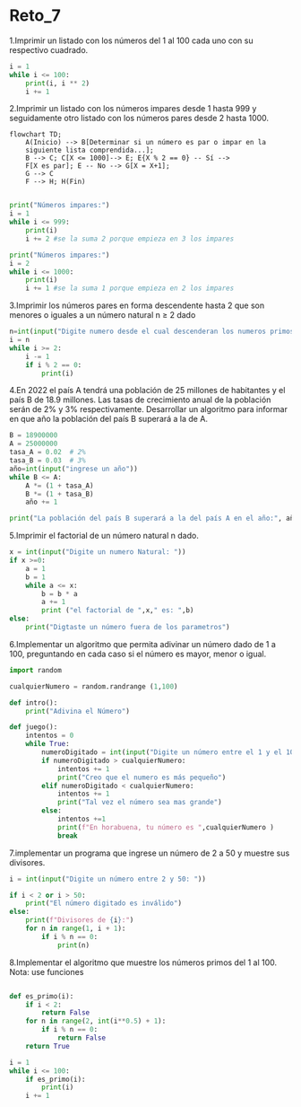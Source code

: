 # Reto_7
1.Imprimir un listado con los números del 1 al 100 cada uno con su respectivo cuadrado.
```python
i = 1  
while i <= 100:  
    print(i, i ** 2)  
    i += 1  
```

2.Imprimir un listado con los números impares desde 1 hasta 999 y seguidamente otro listado con los números pares desde 2 hasta 1000.
```mermaid
flowchart TD;
    A(Inicio) --> B[Determinar si un número es par o impar en la
    siguiente lista comprendida...]; 
    B --> C; C[X <= 1000]--> E; E{X % 2 == 0} -- Sí --> 
    F[X es par]; E -- No --> G[X = X+1]; 
    G --> C
    F --> H; H(Fin)
```
```python

print("Números impares:")
i = 1
while i <= 999:
    print(i)
    i += 2 #se la suma 2 porque empieza en 3 los impares
```
```python
print("Números impares:")
i = 2
while i <= 1000:
    print(i)
    i += 1 #se la suma 1 porque empieza en 2 los impares
```
3.Imprimir los números pares en forma descendente hasta 2 que son menores o iguales a un número natural n ≥ 2 dado
```python
n=int(input("Digite numero desde el cual descenderan los numeros primos siempre y cuando sea mayor o igual que 2"))  
i = n
while i >= 2:
    i -= 1
    if i % 2 == 0:
        print(i)
```

4.En 2022 el país A tendrá una población de 25 millones de habitantes y el país B de 18.9 millones. Las tasas de crecimiento anual de la población serán de 2% y 3% respectivamente. Desarrollar un algoritmo para informar en que año la población del país B superará a la de A.
```python
B = 18900000  
A = 25000000
tasa_A = 0.02  # 2%
tasa_B = 0.03  # 3%
año=int(input("ingrese un año"))
while B <= A:
    A *= (1 + tasa_A)
    B *= (1 + tasa_B)
    año += 1

print("La población del país B superará a la del país A en el año:", año)
```

5.Imprimir el factorial de un número natural n dado.
```python
x = int(input("Digite un numero Natural: "))
if x >=0:
    a = 1
    b = 1
    while a <= x:
        b = b * a
        a += 1
        print ("el factorial de ",x," es: ",b)
else:
    print("Digtaste un número fuera de los parametros")
```

6.Implementar un algoritmo que permita adivinar un número dado de 1 a 100, preguntando en cada caso si el número es mayor, menor o igual.
```python
import random

cualquierNumero = random.randrange (1,100)

def intro():
    print("Adivina el Número")

def juego():
    intentos = 0
    while True:
        numeroDigitado = int(input("Digite un número entre el 1 y el 100"))
        if numeroDigitado > cualquierNumero:
            intentos += 1
            print("Creo que el numero es más pequeño")
        elif numeroDigitado < cualquierNumero:
            intentos += 1
            print("Tal vez el número sea mas grande")
        else:
            intentos +=1
            print(f"En horabuena, tu número es ",cualquierNumero )
            break
```

7.implementar un programa que ingrese un número de 2 a 50 y muestre sus divisores.
```python
i = int(input("Digite un número entre 2 y 50: "))

if i < 2 or i > 50:
    print("El número digitado es inválido")
else:
    print(f"Divisores de {i}:")
    for n in range(1, i + 1):
        if i % n == 0:
            print(n)
```
8.Implementar el algoritmo que muestre los números primos del 1 al 100. Nota: use funciones
```python

def es_primo(i):
    if i < 2:
        return False
    for n in range(2, int(i**0.5) + 1):
        if i % n == 0:
            return False
    return True

i = 1
while i <= 100:
    if es_primo(i):
        print(i)
    i += 1
```
